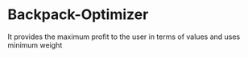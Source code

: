 # Backpack-Optimizer
It provides the maximum profit to the user in terms of values and uses minimum weight
